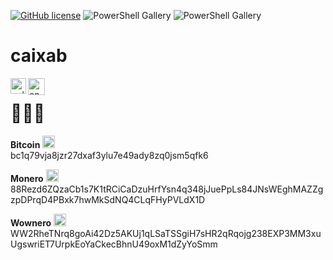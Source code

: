 [![GitHub license](https://img.shields.io/github/license/Ran-n/caixab)](https://github.com/Ran-n/caixab/blob/master/LICENSE)
![PowerShell Gallery](https://img.shields.io/badge/plataforma-LiGNUx-lightgrey)
![PowerShell Gallery](https://img.shields.io/badge/language-Python-yellow)

# caixab

[<img align="left" src="https://raw.githubusercontent.com/Ran-n/svgs/main/bandeiras/nacións/gz-0.svg" width="25" alt="galego" title="Galego">](doc/readmes/readme_gz.md)
[<img align="left" src="https://raw.githubusercontent.com/Ran-n/svgs/main/bandeiras/nacións/en-0.svg" width="27" alt="english" title="English">](doc/readmes/readme_en.md)
<img align="center">

# 🙇🙇‍♀

**Bitcoin** <img src="https://raw.githubusercontent.com/Ran-n/svgs/main/divisas/bitcoin/bitcoin-0.svg" width="20" alt="bitcoin logo" title="Bitcoin">  
bc1q79vja8jzr27dxaf3ylu7e49ady8zq0jsm5qfk6

**Monero** <img src="https://raw.githubusercontent.com/Ran-n/svgs/main/divisas/monero/monero-0.svg" width="20" alt="monero logo" title="Monero">  
88Rezd6ZQzaCb1s7K1tRCiCaDzuHrfYsn4q348jJuePpLs84JNsWEghMAZZgzpDPrqD4PBxk7hwMkSdNQ4CLqFHyPVLdX1D

**Wownero** <img src="https://raw.githubusercontent.com/Ran-n/svgs/main/divisas/wownero/wownero-0.svg" width="20" alt="wownero logo" title="Wownero">  
WW2RheTNrq8goAi42Dz5AKUj1qLSaTSSgiH7sHR2qRqojg238EXP3MM3xuUgswriET7UrpkEoYaCkecBhnU49oxM1dZyYoSmm
